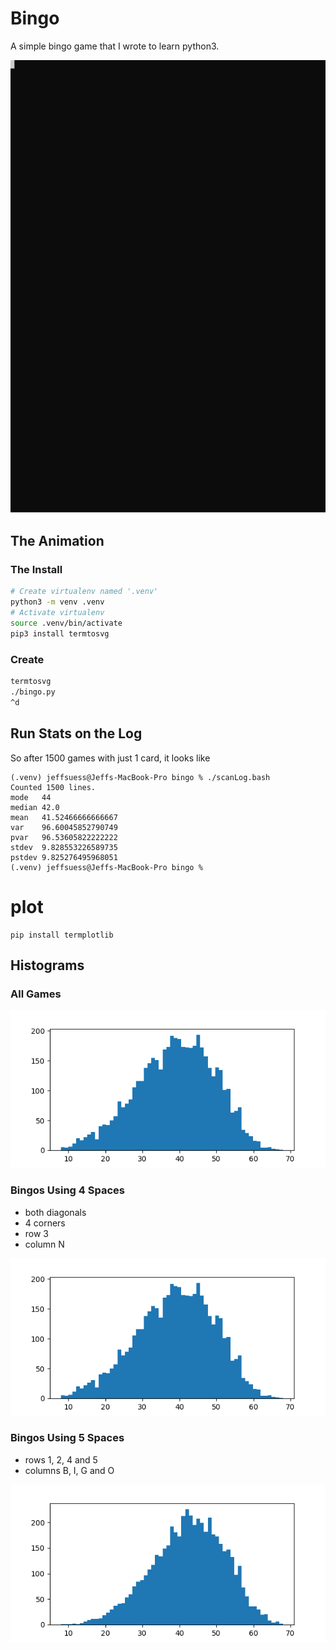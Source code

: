 # Bingo

A simple bingo game that I wrote to learn python3.

![BINGO](./image/ex1.svg)

## The Animation

### The Install
```bash
# Create virtualenv named '.venv'
python3 -m venv .venv
# Activate virtualenv
source .venv/bin/activate
pip3 install termtosvg
```

### Create
```bash
termtosvg
./bingo.py
^d
```

## Run Stats on the Log

So after 1500 games with just 1 card, it looks like 

```text
(.venv) jeffsuess@Jeffs-MacBook-Pro bingo % ./scanLog.bash
Counted 1500 lines.
mode   44
median 42.0
mean   41.52466666666667
var    96.60045852790749
pvar   96.53605822222222
stdev  9.828553226589735
pstdev 9.825276495968051
(.venv) jeffsuess@Jeffs-MacBook-Pro bingo %
```


# plot

```text
pip install termplotlib
```
## Histograms

### All Games

![Histogram All Games](./image/histo4.png)

### Bingos Using 4 Spaces

- both diagonals
- 4 corners
- row 3
- column N

![Histogram for 4 spaces](./image/histo4.png)

### Bingos Using 5 Spaces

- rows 1, 2, 4 and 5
- columns B, I, G and O

![Histogram for 5 spaces](./image/histo5.png)
